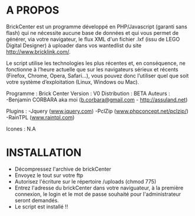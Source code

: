 A PROPOS
====

BrickCenter est un programme développé en PHP/Javascript (garanti sans flash) qui ne nécessite aucune base de données et qui vous permet de générer, via votre navigateur, le flux XML d'un fichier .lxf (issu de LEGO Digital Designer) à uploader dans vos wantedlist du site http://www.bricklink.com/.

Le script utilise les technologies les plus récentes et, en conséquence, ne fonctionne à l’heure actuelle que sur les navigateurs sérieux et récents (Firefox, Chrome, Opera, Safari...), vous pouvez donc l’utiliser quel que soit votre système d’exploitation (Linux, Windows ou Mac).


Programme : Brick Center
Version : V0
Distribution : BETA
Auteurs :   
-Benjamin CORBARA aka moi (b.corbara@gmail.com	-	http://assuland.net)

Plugins : 
-Jquery (www.jquery.com)
-PclZip (www.phpconcept.net/pclzip/)
-RainTPL (www.raintpl.com)
		  
Icones : N.A


INSTALLATION
====

- Décompressez l'archive de brickCenter
- Envoyez le tout sur votre ftp
- Autorisez l'écriture sur le répertoire /uploads (chmod 775)
- Entrez l'adresse du brickCenter dans votre naviguateur, à la première connexion, le login et le mot de passe souhaité pour l'administrateur seront demandés.
- Le script est installé !!
